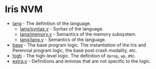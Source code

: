 # Iris NVM

* [lang](src/lang) - The definition of the language.
  * [lang/syntax.v](src/lang/syntax.v) - Syntax of the language.
  * [lang/memory.v](src/lang/memory.v) - Semantics of the memory subsystem.
  * [lang/lang.v](src/lang/lang.v) - Semantics of the language.
* [base](src/base) - The base program logic. The instantiation of the Iris and
  Perennial program logic, the base post crash modality, etc.
* [high](src/high) - The high-level logic. The definition of `dprop`, `wp`, etc.
* [extra.v](src/extra.v) - Definitions and lemmas that are not specific to the logic.
